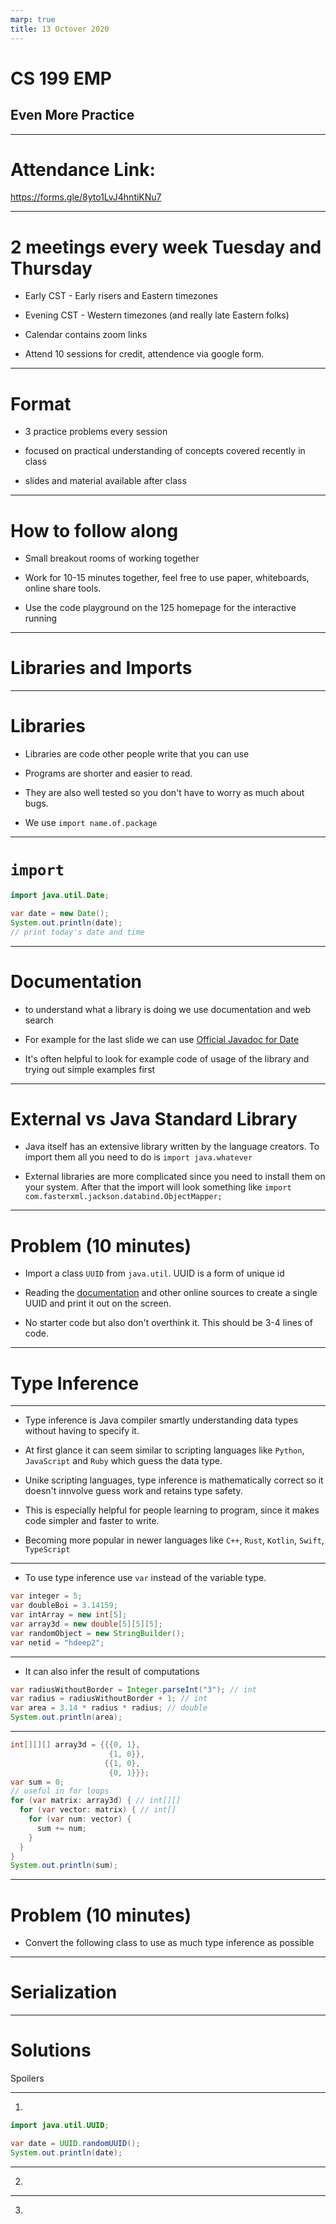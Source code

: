 ```yaml
---
marp: true
title: 13 Octover 2020
---
```


# <!-- fit --> CS 199 EMP

## <!-- fit --> Even More Practice

---

# <!-- fit --> Attendance Link:

https://forms.gle/8yto1LvJ4hntiKNu7

---

# 2 meetings every week Tuesday and Thursday

* Early CST - Early risers and Eastern timezones

* Evening CST - Western timezones (and really late Eastern folks)

* Calendar contains zoom links

* Attend 10 sessions for credit, attendence via google form.

---

# Format

* 3 practice problems every session

* focused on practical understanding of concepts covered recently in class

* slides and material available after class

--- 

# How to follow along

* Small breakout rooms of working together 

* Work for 10-15 minutes together, feel free to use paper, whiteboards, online share tools.

* Use the code playground on the 125 homepage for the interactive running

---

# <!-- fit --> Libraries and Imports

---

# Libraries

* Libraries are code other people write that you can use

* Programs are shorter and easier to read.

* They are also well tested so you don't have to worry as much about bugs.

* We use `import name.of.package`

---

# `import`

```java
import java.util.Date;

var date = new Date();
System.out.println(date);
// print today's date and time
```

---

# Documentation

* to understand what a library is doing we use documentation and web search

* For example for the last slide we can use [Official Javadoc for Date](https://docs.oracle.com/en/java/javase/15/docs/api/java.base/java/util/Date.html)

* It's often helpful to look for example code of usage of the library and trying out simple examples first

---

# External vs Java Standard Library

* Java itself has an extensive library written by the language creators. To import them all you need to do is `import java.whatever` 

* External libraries are more complicated since you need to install them on your system. After that the import will look something like `import com.fasterxml.jackson.databind.ObjectMapper;`

---

# Problem (10 minutes)

* Import a class `UUID` from `java.util`. UUID is a form of unique id

* Reading the [documentation](https://docs.oracle.com/javase/8/docs/api/java/util/UUID.html) and other online sources to create a single UUID and print it out on the screen.

* No starter code but also don't overthink it. This should be 3-4 lines of code.

---

# <!-- fit --> Type Inference

---

* Type inference is Java compiler smartly understanding data types without having to specify it. 

* At first glance it can seem similar to scripting languages like `Python`, `JavaScript` and `Ruby` which guess the data type.

* Unike scripting languages, type inference is mathematically correct so it doesn't innvolve guess work and retains type safety. 

* This is especially helpful for people learning to program, since it makes code simpler and faster to write.

* Becoming more popular in newer languages like `C++`, `Rust`, `Kotlin`, `Swift`, `TypeScript`

---

* To use type inference use `var` instead of the variable type.

```java
var integer = 5;
var doubleBoi = 3.14159;
var intArray = new int[5];
var array3d = new double[5][5][5];
var randomObject = new StringBuilder();
var netid = "hdeep2";
```

---

* It can also infer the result of computations

```java
var radiusWithoutBorder = Integer.parseInt("3"); // int
var radius = radiusWithoutBorder + 1; // int
var area = 3.14 * radius * radius; // double
System.out.println(area);
```

---

```java
int[][][] array3d = {{{0, 1},
                      {1, 0}},
                     {{1, 0},
                      {0, 1}}};  
var sum = 0;
// useful in for loops
for (var matrix: array3d) { // int[][]
  for (var vector: matrix) { // int[]
    for (var num: vector) {
      sum += num;
    }
  }
}
System.out.println(sum);
```

--- 

# Problem (10 minutes)

* Convert the following class to use as much type inference as possible

---

# <!-- fit --> Serialization

---

# <!-- fit --> Solutions

Spoilers

---

1)

```java
import java.util.UUID;

var date = UUID.randomUUID();
System.out.println(date);
```

---

2)

---

3)